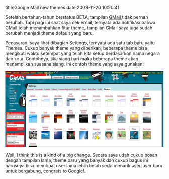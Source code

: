 title:Google Mail new themes
date:2008-11-20 10:20:41

Setelah bertahun-tahun berstatus BETA, tampilan
<a href="http://mail.google.com">
 GMail
</a>
tidak pernah berubah. Tapi pagi ini saat saya cek email, ternyata ada notifikasi bahwa GMail telah menambahkan fitur theme, tampilan GMail saya juga sudah berubah menjadi theme default yang baru.

Penasaran, saya lihat dibagian Settings, ternyata ada satu tab baru yaitu Themes. Cukup banyak theme yang diberikan, beberapa theme bisa mengikuti waktu setempat yang telah kita setup berdasarkan nama negara dan kota. Contohnya, jika siang hari maka beberapa theme akan menampilkan suasana siang. Ini contoh theme yang saya gunakan:

![image](/img/wordpress/2008-11-gmail.jpg?w=300)

Well, I think this is a kind of a big change. Secara saya udah cukup bosan dengan tampilan lama, theme baru yang banyak dan cukup bagus ini harusnya bisa membuat user lama lebih betah serta menarik user-user baru untuk bergabung, congrats to Google!.
